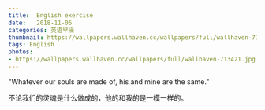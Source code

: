 ```yaml
---
title:  English exercise
date:   2018-11-06
categories: 英语早操
thumbnail: https://wallpapers.wallhaven.cc/wallpapers/full/wallhaven-713421.jpg
tags: English
photos:
- https://wallpapers.wallhaven.cc/wallpapers/full/wallhaven-713421.jpg
---
```


"Whatever our souls are made of, his and mine are the same."
<p>不论我们的灵魂是什么做成的，他的和我的是一模一样的。</p>
